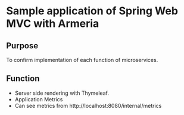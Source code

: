 # Sample application of Spring Web MVC with Armeria

## Purpose

To confirm implementation of each function of microservices. 

## Function

* Server side rendering with Thymeleaf.
* Application Metrics
 * Can see metrics from http://localhost:8080/internal/metrics
